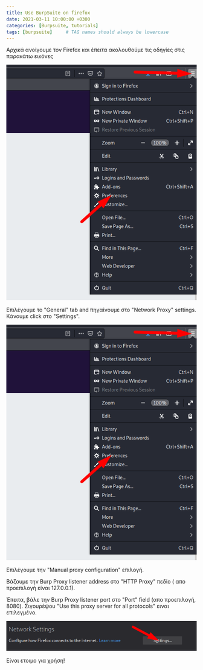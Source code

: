 ```yaml
---
title: Use BurpSuite on firefox
date: 2021-03-11 10:00:00 +0300
categories: [Burpsuite, tutorials]
tags: [burpsuite]     # TAG names should always be lowercase
---
```


Αρχικά ανοίγουμε τον Firefox και έπειτα ακολουθούμε τις οδηγίες στις παρακάτω εικόνες

![Desktop View](/assets/img/sample/tutorials/burpsuite-settings.png)

Επιλέγουμε το  "General" tab and πηγαίνουμε στο "Network Proxy" settings. Κάνουμε click στο  "Settings".

![Desktop View](/assets/img/sample/tutorials/burpsuite-settings.png)

Επιλέγουμε την "Manual proxy configuration" επιλογή.

Βάζουμε την Burp Proxy listener address στο "HTTP Proxy" πεδίο ( απο προεπιλογή είναι 127.0.0.1).

Έπειτα, βάλε την Burp Proxy listener port στο "Port" field (απο προεπιλογή, 8080). Σιγουρέψου "Use this proxy server for all protocols" ειναι επιλεγμένο.

![Desktop View](/assets/img/sample/tutorials/burpsuite-network-settings.png)

Είναι ετοιμο για χρήση!